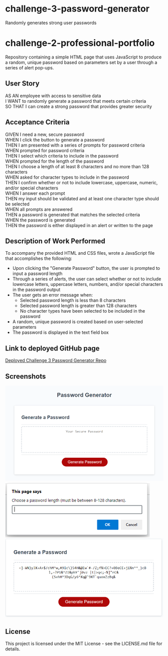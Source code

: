 # challenge-3-password-generator
Randomly generates strong user passwords
# challenge-2-professional-portfolio
Repository containing a simple HTML page that uses JavaScript to produce a random, unique password based on parameters set by a user through a series of alert pop-ups. 

## User Story
AS AN employee with access to sensitive data  
I WANT to randomly generate a password that meets certain criteria  
SO THAT I can create a strong password that provides greater security  

## Acceptance Criteria
GIVEN I need a new, secure password  
WHEN I click the button to generate a password  
THEN I am presented with a series of prompts for password criteria  
WHEN prompted for password criteria  
THEN I select which criteria to include in the password  
WHEN prompted for the length of the password  
THEN I choose a length of at least 8 characters and no more than 128 characters  
WHEN asked for character types to include in the password  
THEN I confirm whether or not to include lowercase, uppercase, numeric, and/or special characters  
WHEN I answer each prompt  
THEN my input should be validated and at least one character type should be selected  
WHEN all prompts are answered  
THEN a password is generated that matches the selected criteria  
WHEN the password is generated  
THEN the password is either displayed in an alert or written to the page

## Description of Work Performed

To accompany the provided HTML and CSS files, wrote a JavaScript file that accomplishes the following:
* Upon clicking the "Generate Password" button, the user is prompted to input a password length
* Through a series of alerts, the user can select whether or not to include lowercase letters, uppercase letters, numbers, and/or special characters in the password output
* The user gets an error message when:
  * Selected password length is less than 8 characters
  * Selected password length is greater than 128 characters
  * No character types have been selected to be included in the password
* A random, unique password is created based on user-selected parameters
* The password is displayed in the text field box 

## Link to deployed GitHub page
[Deployed Challenge 3 Password Generator Repo](https://github.com/abmetheny/challenge-3-password-generator)

## Screenshots
<img src="./assets/images/Screenshot1.png">
<img src="./assets/images/Screenshot2.png">
<img src="./assets/images/Screenshot3.png">

## License

This project is licensed under the MIT License - see the LICENSE.md file for details.
